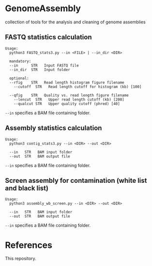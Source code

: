 # GenomeAssembly
collection of tools for the analysis and cleaning of genome assemblies




## FASTQ statistics calculation

```
Usage:
  python3 FASTQ_stats3.py --in <FILE> | --in_dir <DIR>
  
  mandatory:
  --in      STR   Input FASTQ file
  --in_dir  STR   Input folder
  
  optional:
  --rfig    STR   Read length histogram figure filename
	--cutoff  STR   Read length cutoff for histogram (kb) [100]
	
  --qfig    STR   Quality vs. read length figure filename
	--lencut  STR   Upper read length cutoff (kb) [200]
	--qualcut STR   Upper quality cutoff (phred) [40]
```

`--in` specifies a BAM file containing folder.


## Assembly statistics calculation

```
Usage:
  python3 contig_stats3.py --in <DIR> --out <DIR>
  
  --in   STR   BAM input folder
  --out  STR   BAM output file
```

`--in` specifies a BAM file containing folder.




## Screen assembly for contamination (white list and black list)

```
Usage:
  python3 assembly_wb_screen.py --in <DIR> --out <DIR>
  
  --in   STR   BAM input folder
  --out  STR   BAM output file
```

`--in` specifies a BAM file containing folder.



# References

This repository.

